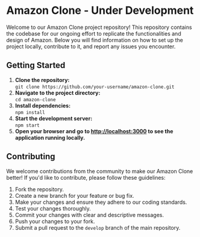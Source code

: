 <h1>Amazon Clone - Under Development</h1>

<p>Welcome to our Amazon Clone project repository! This repository contains the codebase for our ongoing effort to replicate the functionalities and design of Amazon. Below you will find information on how to set up the project locally, contribute to it, and report any issues you encounter.</p>

<h2>Getting Started</h2>

<ol>
        <li><strong>Clone the repository:</strong><br>
            <code>git clone https://github.com/your-username/amazon-clone.git</code></li>
        <li><strong>Navigate to the project directory:</strong><br>
            <code>cd amazon-clone</code></li>
        <li><strong>Install dependencies:</strong><br>
            <code>npm install</code></li>
        <li><strong>Start the development server:</strong><br>
            <code>npm start</code></li>
        <li><strong>Open your browser and go to <a href="http://localhost:3000">http://localhost:3000</a> to see the application running locally.</strong></li>
    </ol>

<h2>Contributing</h2>

<p>We welcome contributions from the community to make our Amazon Clone better! If you'd like to contribute, please follow these guidelines:</p>

<ol>
        <li>Fork the repository.</li>
        <li>Create a new branch for your feature or bug fix.</li>
        <li>Make your changes and ensure they adhere to our coding standards.</li>
        <li>Test your changes thoroughly.</li>
        <li>Commit your changes with clear and descriptive messages.</li>
        <li>Push your changes to your fork.</li>
        <li>Submit a pull request to the <code>develop</code> branch of the main repository.</li>
</ol>